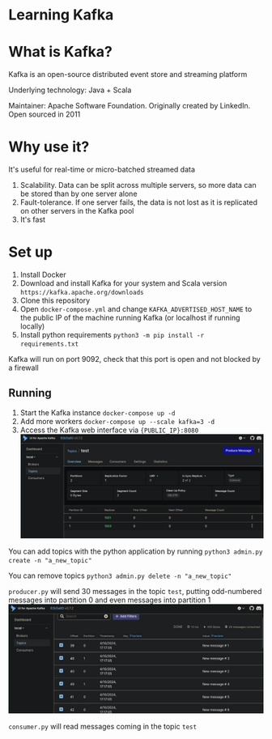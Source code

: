 Learning Kafka
==============

# What is Kafka?
Kafka is an open-source distributed event store and streaming platform

Underlying technology: Java + Scala

Maintainer: Apache Software Foundation. Originally created by LinkedIn. Open sourced in 2011

# Why use it?
It's useful for real-time or micro-batched streamed data
1. Scalability. Data can be split across multiple servers, so more data can be stored than by one server alone
2. Fault-tolerance. If one server fails, the data is not lost as it is replicated on other servers in the Kafka pool
3. It's fast

# Set up
1. Install Docker
2. Download and install Kafka for your system and Scala version `https://kafka.apache.org/downloads`
3. Clone this repository
4. Open `docker-compose.yml` and change `KAFKA_ADVERTISED_HOST_NAME` to the public IP of the machine running Kafka (or localhost if running locally)
5. Install python requirements `python3 -m pip install -r requirements.txt`

Kafka will run on port 9092, check that this port is open and not blocked by a firewall

## Running
1. Start the Kafka instance `docker-compose up -d`
2. Add more workers `docker-compose up --scale kafka=3 -d`
3. Access the Kafka web interface via `{PUBLIC_IP}:8080`
![Kafka UI in action](img.png)

You can add topics with the python application by running 
`python3 admin.py create -n "a_new_topic"`

You can remove topics 
`python3 admin.py delete -n "a_new_topic"`

`producer.py` will send 30 messages in the topic `test`, putting odd-numbered messages into partition 0 and even messages into partition 1
![img_1.png](img_1.png)

`consumer.py` will read messages coming in the topic `test`
